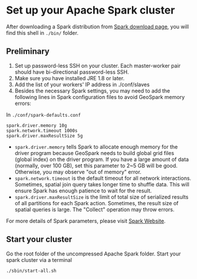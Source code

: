 # Set up your Apache Spark cluster

After downloading a Spark distribution from [Spark download page](http://spark.apache.org/downloads.html), you will find this shell in `./bin/` folder.

## Preliminary
1. Set up password-less SSH on your cluster. Each master-worker pair should have bi-directional password-less SSH.
2. Make sure you have installed JRE 1.8 or later.
3. Add the list of your workers' IP address in ./conf/slaves
4. Besides the necessary Spark settings, you may need to add the following lines in Spark configuration files to avoid GeoSpark memory errors:

In `./conf/spark-defaults.conf`

```
spark.driver.memory 10g
spark.network.timeout 1000s
spark.driver.maxResultSize 5g
```

* `spark.driver.memory` tells Spark to allocate enough memory for the driver program because GeoSpark needs to build global grid files (global index) on the driver program. If you have a large amount of data (normally, over 100 GB), set this parameter to 2~5 GB will be good. Otherwise, you may observe "out of memory" error.
* `spark.network.timeout` is the default timeout for all network interactions. Sometimes, spatial join query takes longer time to shuffle data. This will ensure Spark has enough patience to wait for the result.
* `spark.driver.maxResultSize` is the limit of total size of serialized results of all partitions for each Spark action. Sometimes, the result size of spatial queries is large. The "Collect" operation may throw errors.

For more details of Spark parameters, please visit [Spark Website](https://spark.apache.org/docs/latest/configuration.html).

## Start your cluster
Go the root folder of the uncompressed Apache Spark folder. Start your spark cluster via a terminal

```
./sbin/start-all.sh
```
